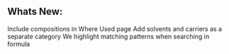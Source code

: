 Whats New:
----------------------
Include compositions in Where Used page
Add solvents and carriers as a separate category
We highlight matching patterns when searching in formula
